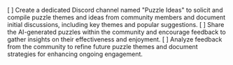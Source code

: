 [ ] Create a dedicated Discord channel named "Puzzle Ideas" to solicit and compile puzzle themes and ideas from community members and document initial discussions, including key themes and popular suggestions.
[ ] Share the AI-generated puzzles within the community and encourage feedback to gather insights on their effectiveness and enjoyment.
[ ] Analyze feedback from the community to refine future puzzle themes and document strategies for enhancing ongoing engagement.